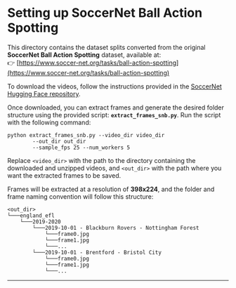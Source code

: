 # Setting up SoccerNet Ball Action Spotting

This directory contains the dataset splits converted from the original **SoccerNet Ball Action Spotting** dataset, available at:  
👉 [https://www.soccer-net.org/tasks/ball-action-spotting](https://www.soccer-net.org/tasks/ball-action-spotting)

To download the videos, follow the instructions provided in the [SoccerNet Hugging Face repository](https://huggingface.co/datasets/SoccerNet/SN-BAS-2025).

Once downloaded, you can extract frames and generate the desired folder structure using the provided script: **`extract_frames_snb.py`**. Run the script with the following command:


```
python extract_frames_snb.py --video_dir video_dir
        --out_dir out_dir
        --sample_fps 25 --num_workers 5
```

Replace `<video_dir>` with the path to the directory containing the downloaded and unzipped videos, and `<out_dir>` with the path where you want the extracted frames to be saved.

Frames will be extracted at a resolution of **398x224**, and the folder and frame naming convention will follow this structure:


```
<out_dir>
└───england_efl
    └───2019-2020
        └───2019-10-01 - Blackburn Rovers - Nottingham Forest
            └───frame0.jpg
            └───frame1.jpg
            └───...
        └───2019-10-01 - Brentford - Bristol City
            └───frame0.jpg
            └───frame1.jpg
            └───...
```

---
